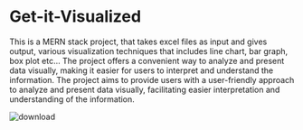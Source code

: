 # Get-it-Visualized
This is a MERN stack project, that takes excel files as input and gives output, various visualization techniques that includes line chart, bar graph, box plot etc... 
The project offers a convenient way to analyze and present data visually, making it easier for users to interpret and understand the information.
The project aims to provide users with a user-friendly approach to analyze and present data visually, facilitating easier interpretation and understanding of the information.

![download](https://github.com/jagadekmeesala/Get-it-Visualized/assets/85881386/bed0711a-cfb8-4b28-9ab3-704201649d86)
